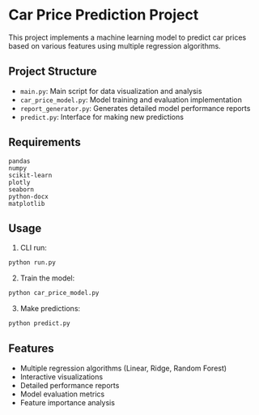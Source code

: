 # Car Price Prediction Project

This project implements a machine learning model to predict car prices based on various features using multiple regression algorithms.

## Project Structure
- `main.py`: Main script for data visualization and analysis
- `car_price_model.py`: Model training and evaluation implementation
- `report_generator.py`: Generates detailed model performance reports
- `predict.py`: Interface for making new predictions

## Requirements
```
pandas
numpy
scikit-learn
plotly
seaborn
python-docx
matplotlib
```

## Usage
1. CLI run:
```bash
python run.py
```

2. Train the model:
```bash
python car_price_model.py
```

3. Make predictions:
```bash
python predict.py
```

## Features
- Multiple regression algorithms (Linear, Ridge, Random Forest)
- Interactive visualizations
- Detailed performance reports
- Model evaluation metrics
- Feature importance analysis
